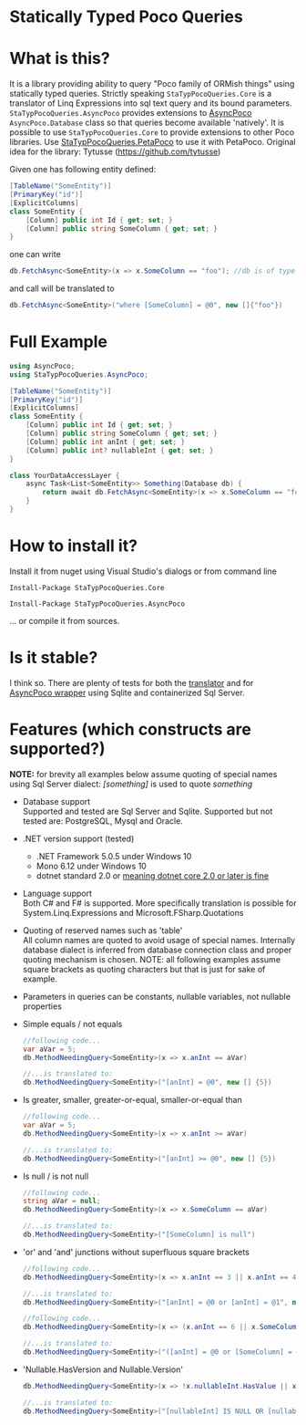 # Statically Typed Poco Queries

# What is this?

It is a library providing ability to query "Poco family of ORMish things" using statically typed queries. Strictly speaking ```StaTypPocoQueries.Core``` is a translator of Linq Expressions into sql text query and its bound parameters. ```StaTypPocoQueries.AsyncPoco``` provides extensions to [AsyncPoco](https://github.com/tmenier/AsyncPoco) ```AsyncPoco.Database``` class so that queries become available 'natively'. It is possible to use ```StaTypPocoQueries.Core``` to provide extensions to other Poco libraries. Use [StaTypPocoQueries.PetaPoco](https://github.com/asherber/StaTypPocoQueries.PetaPoco) to use it with PetaPoco. 
Original idea for the library: Tytusse (https://github.com/tytusse)

Given one has following entity defined:
```csharp
[TableName("SomeEntity")]
[PrimaryKey("id")]
[ExplicitColumns] 
class SomeEntity {
    [Column] public int Id { get; set; }
    [Column] public string SomeColumn { get; set; }
}
```

one can write 
```csharp
db.FetchAsync<SomeEntity>(x => x.SomeColumn == "foo"); //db is of type AsyncPoco.Database
```

and call will be translated to 

```csharp
db.FetchAsync<SomeEntity>("where [SomeColumn] = @0", new []{"foo"}) 
```

# Full Example

```csharp
using AsyncPoco;
using StaTypPocoQueries.AsyncPoco;

[TableName("SomeEntity")]
[PrimaryKey("id")]
[ExplicitColumns] 
class SomeEntity {
    [Column] public int Id { get; set; }
    [Column] public string SomeColumn { get; set; }
    [Column] public int anInt { get; set; }
    [Column] public int? nullableInt { get; set; }
}

class YourDataAccessLayer {
	async Task<List<SomeEntity>> Something(Database db) { 
		return await db.FetchAsync<SomeEntity>(x => x.SomeColumn == "foo");
	}
}
```

# How to install it?

Install it from nuget using Visual Studio's dialogs or from command line
```
Install-Package StaTypPocoQueries.Core
```
```
Install-Package StaTypPocoQueries.AsyncPoco
```

... or compile it from sources.

# Is it stable?

I think so. There are plenty of tests for both the [translator](https://github.com/d-p-y/statically-typed-poco-queries/tree/master/StaTypPocoQueries.Core.Tests) and for [AsyncPoco wrapper](https://github.com/d-p-y/statically-typed-poco-queries/tree/master/StaTypPocoQueries.AsyncPoco.Tests) using Sqlite and containerized Sql Server.

# Features (which constructs are supported?)

**NOTE:** for brevity all examples below assume quoting of special names using Sql Server dialect: _[something]_ is used to quote _something_

* Database support  
  Supported and tested are Sql Server and Sqlite. Supported but not tested are: PostgreSQL, Mysql and Oracle.
* .NET version support (tested)  
  - .NET Framework 5.0.5 under Windows 10  
  - Mono 6.12 under Windows 10
  - dotnet standard 2.0 or [meaning dotnet core 2.0 or later is fine](https://devblogs.microsoft.com/dotnet/announcing-net-standard-2-0/)
* Language support  
  Both C&#35; and F&#35; is supported. More specifically translation is possible for System.Linq.Expressions and Microsoft.FSharp.Quotations
* Quoting of reserved names such as 'table'  
  All column names are quoted to avoid usage of special names. Internally database dialect is inferred from database connection class and proper quoting mechanism is chosen.
  NOTE: all following examples assume square brackets as quoting characters but that is just for sake of example.
* Parameters in queries can be constants, nullable variables, not nullable properties  
* Simple equals / not equals  
  ```csharp
  //following code...
  var aVar = 5;
  db.MethodNeedingQuery<SomeEntity>(x => x.anInt == aVar)
  
  //...is translated to:
  db.MethodNeedingQuery<SomeEntity>("[anInt] = @0", new [] {5})
  ```
* Is greater, smaller, greater-or-equal, smaller-or-equal than  
  ```csharp
  //following code...
  var aVar = 5;
  db.MethodNeedingQuery<SomeEntity>(x => x.anInt >= aVar)
  
  //...is translated to:
  db.MethodNeedingQuery<SomeEntity>("[anInt] >= @0", new [] {5})
  ```
* Is null / is not null  
  ```csharp
  //following code...
  string aVar = null;
  db.MethodNeedingQuery<SomeEntity>(x => x.SomeColumn == aVar)
  
  //...is translated to:
  db.MethodNeedingQuery<SomeEntity>("[SomeColumn] is null")
  ```
* 'or' and 'and' junctions without superfluous square brackets  
  ```csharp
  //following code...
  db.MethodNeedingQuery<SomeEntity>(x => x.anInt == 3 || x.anInt == 4)
  
  //...is translated to:
  db.MethodNeedingQuery<SomeEntity>("[anInt] = @0 or [anInt] = @1", new [] {3,4})
  ```
  
  ```csharp
  //following code...
  db.MethodNeedingQuery<SomeEntity>(x => (x.anInt == 6 || x.SomeColumn == "foo") &&  (x.anInt == 4 || x.SomeColumn == "bar") )
  
  //...is translated to:
  db.MethodNeedingQuery<SomeEntity>("([anInt] = @0 or [SomeColumn] = @1) and ([anInt] = @2 or [SomeColumn] = @3)", new [] {6,"foo",4,"bar"})
  ```

 * 'Nullable<T>.HasVersion and Nullable<T>.Version'  
   ```csharp
   db.MethodNeedingQuery<SomeEntity>(x => !x.nullableInt.HasValue || x.nullableInt.Value == 5)

   //...is translated to:
   db.MethodNeedingQuery<SomeEntity>("[nullableInt] IS NULL OR [nullableInt] = @0", new []{5})
   ```

